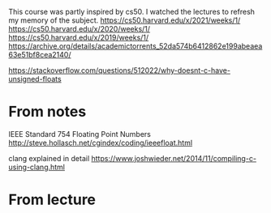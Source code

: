 
This course was partly inspired by cs50. I watched the lectures to refresh my memory of the subject.
https://cs50.harvard.edu/x/2021/weeks/1/
https://cs50.harvard.edu/x/2020/weeks/1/
https://cs50.harvard.edu/x/2019/weeks/1/
https://archive.org/details/academictorrents_52da574b6412862e199abeaea63e51bf8cea2140/

https://stackoverflow.com/questions/512022/why-doesnt-c-have-unsigned-floats

# From notes
IEEE Standard 754 Floating Point Numbers http://steve.hollasch.net/cgindex/coding/ieeefloat.html

clang explained in detail https://www.joshwieder.net/2014/11/compiling-c-using-clang.html

# From lecture
